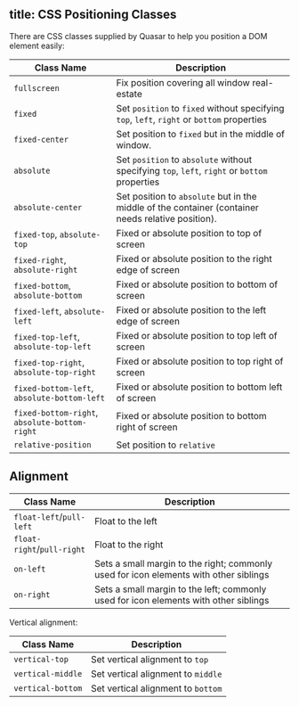 title: CSS Positioning Classes
---
There are CSS classes supplied by Quasar to help you position a DOM element easily:

| Class Name | Description |
| --- | --- |
| `fullscreen` | Fix position covering all window real-estate |
| `fixed` | Set `position` to `fixed` without specifying `top`, `left`, `right` or `bottom` properties |
| `fixed-center` | Set position to `fixed` but in the middle of window. |
| `absolute` | Set `position` to `absolute` without specifying `top`, `left`, `right` or `bottom` properties |
| `absolute-center` | Set position to `absolute` but in the middle of the container (container needs relative position). |
| `fixed-top`, `absolute-top` | Fixed or absolute position to top of screen |
| `fixed-right`, `absolute-right` | Fixed or absolute position to the right edge of screen |
| `fixed-bottom`, `absolute-bottom` | Fixed or absolute position to bottom of screen |
| `fixed-left`, `absolute-left` | Fixed or absolute position to the left edge of screen |
| `fixed-top-left`, `absolute-top-left` | Fixed or absolute position to top left of screen |
| `fixed-top-right`, `absolute-top-right` | Fixed or absolute position to top right of screen |
| `fixed-bottom-left`, `absolute-bottom-left` | Fixed or absolute position to bottom left of screen |
| `fixed-bottom-right`, `absolute-bottom-right` | Fixed or absolute position to bottom right of screen |
| `relative-position` | Set position to `relative` |

## Alignment
| Class Name | Description |
| --- | --- |
| `float-left`/`pull-left` | Float to the left |
| `float-right`/`pull-right` | Float to the right |
| `on-left` | Sets a small margin to the right; commonly used for icon elements with other siblings |
| `on-right` | Sets a small margin to the left; commonly used for icon elements with other siblings |

Vertical alignment:

| Class Name | Description |
| --- | --- |
| `vertical-top` | Set vertical alignment to `top` |
| `vertical-middle` | Set vertical alignment to `middle` |
| `vertical-bottom` | Set vertical alignment to `bottom` |
